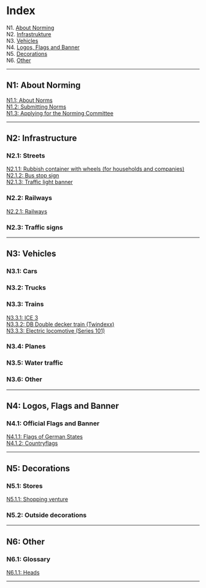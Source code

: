 # Index

N1. [About Norming](##n1-about-norming)    
N2. [Infrastrukture](#n2-infrastrukture)    
N3. [Vehicles](#n3-vehicles)    
N4. [Logos, Flags and Banner](#n4-logos-flags-and-banner)    
N5. [Decorations](#n5-decorations)    
N6. [Other](#n6-other)    

***

## N1: About Norming

[N1.1: About Norms](/BTEN/N1.1_EN)    
[N1.2: Submitting Norms](/BTEN/N1.2_EN)    
[N1.3: Applying for the Norming Committee](/BTEN/N1.3_EN)


***

## N2: Infrastructure
### N2.1: Streets
[N2.1.1: Rubbish container with wheels (for households and companies)](/BTEN/N2.1.1_EN)    
[N2.1.2: Bus stop sign](/BTEN/N2.1.2_EN)    
[N2.1.3: Traffic light banner](/BTEN/N2.1.3_EN)
### N2.2: Railways
[N2.2.1: Railways](/BTEN/N2.2.1_EN)
### N2.3: Traffic signs

***

## N3: Vehicles
### N3.1: Cars
### N3.2: Trucks
### N3.3: Trains
[N3.3.1: ICE 3](/BTEN/N3.3.1_EN)    
[N3.3.2: DB Double decker train (Twindexx)](/BTEN/N3.3.2_EN)    
[N3.3.3: Electric locomotive (Series 101)](/BTEN/N3.3.3_EN)
### N3.4: Planes
### N3.5: Water traffic
### N3.6: Other

***

## N4: Logos, Flags and Banner
### N4.1: Official Flags and Banner
[N4.1.1: Flags of German States](/BTEN/N4.1.1_EN)    
[N4.1.2: Countryflags](/BTEN/N4.1.2_EN)    

***


## N5: Decorations
### N5.1: Stores
[N5.1.1: Shopping venture](/BTEN/N5.1.1_EN)   
### N5.2: Outside decorations



***
## N6: Other
### N6.1: Glossary
[N6.1.1: Heads](/BTEN/N6.1.1_EN)

***
